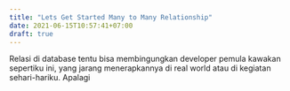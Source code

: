 ```yaml
---
title: "Lets Get Started Many to Many Relationship"
date: 2021-06-15T10:57:41+07:00
draft: true
---
```


Relasi di database tentu bisa membingungkan developer pemula kawakan sepertiku ini, yang jarang menerapkannya di real world atau di kegiatan sehari-hariku. Apalagi 